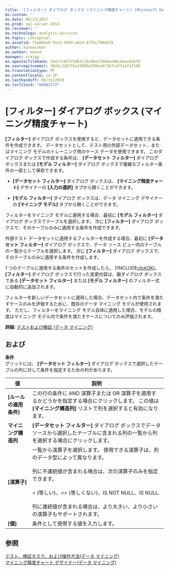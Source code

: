 ```yaml
---
title: '[フィルター] ダイアログ ボックス (マイニング精度チャート) |Microsoft Docs'
ms.custom: ''
ms.date: 06/13/2017
ms.prod: sql-server-2014
ms.reviewer: ''
ms.technology: analysis-services
ms.topic: conceptual
ms.assetid: 71e884a9-7ec4-4459-a4c4-87f6c796d478
author: minewiskan
ms.author: owend
manager: craigg
ms.openlocfilehash: 554c7c0f375d63710c86e37666ee98c6dac6daf6
ms.sourcegitcommit: 3026c22b7fba19059a769ea5f367c4f51efaf286
ms.translationtype: MT
ms.contentlocale: ja-JP
ms.lasthandoff: 06/15/2019
ms.locfileid: "66081172"
---
```

# <a name="filter-dialog-box-mining-accuracy-chart"></a>[フィルター] ダイアログ ボックス (マイニング精度チャート)
  **[フィルター]** ダイアログ ボックスを使用すると、データセットに適用できる条件を作成できます。 データセットとして、テスト用の外部データセット、またはマイニング モデルのトレーニング用のケース データを使用できます。 このダイアログ ボックスで作成する条件は、 **[データセット フィルター]** ダイアログ ボックスまたは **[モデル フィルター]** ダイアログ ボックスで複雑なフィルター条件の一部として保存できます。  
  
-   **[データセット フィルター]** ダイアログ ボックスは、 **[マイニング精度チャート]** デザイナーの **[入力の選択]** タブから開くことができます。  
  
-   **[モデル フィルター]** ダイアログ ボックスは、データ マイニング デザイナーの **[マイニング モデル]** タブから開くことができます。  
  
 フィルターをマイニング モデルに適用する場合、最初に **[モデル フィルター]** ダイアログ ボックスでテーブルを選択します。 次に **[フィルター]** ダイアログ ボックスで、そのテーブルのみに適用する条件を作成できます。  
  
 外部テスト データセットに適用するフィルターを作成する場合、最初に **[データセット フィルター]** ダイアログ ボックスで、データ ソース ビュー内のテーブルの一覧からテーブルを選択します。 次に **[フィルター]** ダイアログ ボックスで、そのテーブルのみに適用する条件を作成します。  
  
 1 つのテーブルに適用する条件のセットを作成したら、 [!INCLUDE[clickOK](../includes/clickok-md.md)]。 **[フィルター]** ダイアログ ボックスで行った変更内容は、親ダイアログ ボックスである **[データセット フィルター]** または **[モデル フィルター]** のフィルター式に自動的に追加されます。  
  
 フィルターを新しいデータセットに適用した場合、データセット内で条件を満たすケースのみを評価するために、既存のデータ マイニング モデルが使用されます。 ただし、フィルターをマイニング モデル自体に適用した場合、モデルの精度はマイニング モデル内で条件を満たすケースについてのみ評価されます。  
  
 **詳細:** [テストおよび検証 (データ マイニング)](data-mining/testing-and-validation-data-mining.md)  
  
## <a name="options"></a>および  
 **条件**  
 グリッドには、 **[データセット フィルター]** ダイアログ ボックスで選択したテーブルの列に対して条件を指定するための列があります。  
  
|値|説明|  
|-----------|-----------------|  
|**[ルールの適用条件]**|この行の条件に AND 演算子または OR 演算子を適用するかどうかを指定する場合にクリックします。 この値は **[マイニング構造列]** リストで列を選択すると有効になります。|  
|**マイニング構造列**|**[データセット フィルター]** ダイアログ ボックスでデータ ソースから選択したテーブルに含まれる列の一覧から列を選択する場合にクリックします。|  
|**[演算子]**|一覧から演算子を選択します。 使用できる演算子は、列のデータ型によって異なります。<br /><br /> 列に不連続値が含まれる場合は、次の演算子のみを指定できます。<br /><br /> = (等しい)、<> (等しくない)、IS NOT NULL、IS NULL.<br /><br /> 列に連続値が含まれる場合は、より大きい、より小さいの演算子もサポートされます。|  
|**[値]**|条件として使用する値を入力します。|  
  
## <a name="see-also"></a>参照  
 [テスト、検証タスク、および操作方法&#40;データ マイニング&#41;](data-mining/testing-and-validation-tasks-and-how-tos-data-mining.md)   
 [マイニング精度チャート デザイナー&#40;データ マイニング&#41;](mining-accuracy-chart-designer-data-mining.md)  
  
  
